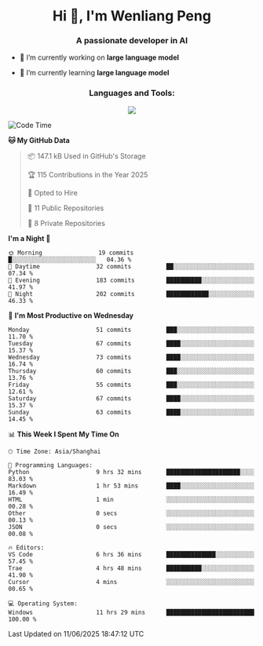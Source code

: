 <h1 align="center">Hi 👋, I'm Wenliang Peng</h1>
<h3 align="center">A passionate developer in AI</h3>

- 🔭 I’m currently working on **large language model**

- 🌱 I’m currently learning **large language model**

<!-- <h3 align="left">Connect with me:</h3> -->
<!-- <p align="left">
</p> -->

<h3 align="center">Languages and Tools:</h3>
<p align="center">
  <a href="https://skillicons.dev">
    <img src="https://skillicons.dev/icons?i=cpp,ros,docker,azure,git,linux,py,pytorch,cmake,githubactions,powershell,md&perline=6" />
  </a>
</p>


<!-- <p><img align="center" src="https://github-readme-stats.vercel.app/api/top-langs?username=bpwl0121&show_icons=true&locale=en&layout=compact" alt="bpwl0121" /></p> -->

<!-- <p><img align="center" src="https://github-readme-streak-stats.herokuapp.com/?user=bpwl0121&" alt="bpwl0121" /></p> -->

<!--START_SECTION:waka-->
![Code Time](http://img.shields.io/badge/Code%20Time-275%20hrs%2037%20mins-blue)

**🐱 My GitHub Data** 

> 📦 147.1 kB Used in GitHub's Storage 
 > 
> 🏆 115 Contributions in the Year 2025
 > 
> 💼 Opted to Hire
 > 
> 📜 11 Public Repositories 
 > 
> 🔑 8 Private Repositories 
 > 
**I'm a Night 🦉** 

```text
🌞 Morning                19 commits          █░░░░░░░░░░░░░░░░░░░░░░░░   04.36 % 
🌆 Daytime                32 commits          ██░░░░░░░░░░░░░░░░░░░░░░░   07.34 % 
🌃 Evening                183 commits         ██████████░░░░░░░░░░░░░░░   41.97 % 
🌙 Night                  202 commits         ████████████░░░░░░░░░░░░░   46.33 % 
```
📅 **I'm Most Productive on Wednesday** 

```text
Monday                   51 commits          ███░░░░░░░░░░░░░░░░░░░░░░   11.70 % 
Tuesday                  67 commits          ████░░░░░░░░░░░░░░░░░░░░░   15.37 % 
Wednesday                73 commits          ████░░░░░░░░░░░░░░░░░░░░░   16.74 % 
Thursday                 60 commits          ███░░░░░░░░░░░░░░░░░░░░░░   13.76 % 
Friday                   55 commits          ███░░░░░░░░░░░░░░░░░░░░░░   12.61 % 
Saturday                 67 commits          ████░░░░░░░░░░░░░░░░░░░░░   15.37 % 
Sunday                   63 commits          ████░░░░░░░░░░░░░░░░░░░░░   14.45 % 
```


📊 **This Week I Spent My Time On** 

```text
🕑︎ Time Zone: Asia/Shanghai

💬 Programming Languages: 
Python                   9 hrs 32 mins       █████████████████████░░░░   83.03 % 
Markdown                 1 hr 53 mins        ████░░░░░░░░░░░░░░░░░░░░░   16.49 % 
HTML                     1 min               ░░░░░░░░░░░░░░░░░░░░░░░░░   00.28 % 
Other                    0 secs              ░░░░░░░░░░░░░░░░░░░░░░░░░   00.13 % 
JSON                     0 secs              ░░░░░░░░░░░░░░░░░░░░░░░░░   00.08 % 

🔥 Editors: 
VS Code                  6 hrs 36 mins       ██████████████░░░░░░░░░░░   57.45 % 
Trae                     4 hrs 48 mins       ██████████░░░░░░░░░░░░░░░   41.90 % 
Cursor                   4 mins              ░░░░░░░░░░░░░░░░░░░░░░░░░   00.65 % 

💻 Operating System: 
Windows                  11 hrs 29 mins      █████████████████████████   100.00 % 
```


 Last Updated on 11/06/2025 18:47:12 UTC
<!--END_SECTION:waka-->
